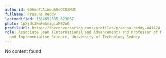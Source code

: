 ```yaml
---
authorid: 6DhmnTdAiWwuAGeQCO2MUC
fullName: Prasuna Reddy
lastmodified: 1524652335.623067
photo: 1pXjUs3HmEwAmigiaME2oG
profileUrl: https://theconversation.com//profiles/prasuna-reddy-441424
role: Associate Dean (International and Advancement) and Professor of Mental Health
  and Implementation Science, University of Technology Sydney
---
```

No content found
